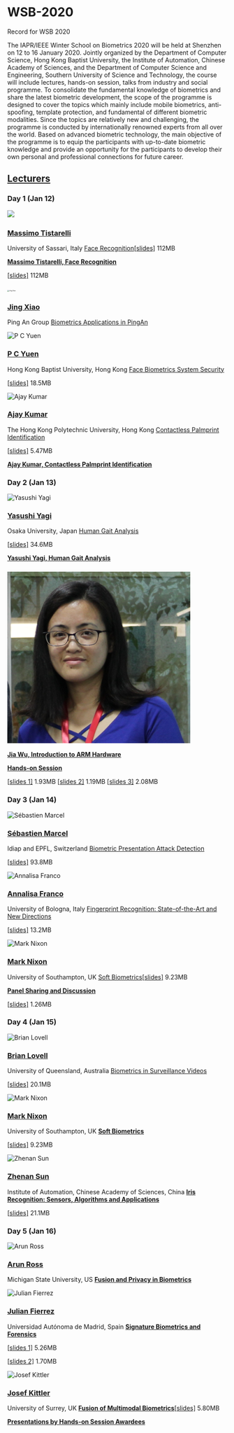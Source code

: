 # WSB-2020
Record for WSB 2020

The IAPR/IEEE Winter School on Biometrics 2020 will be held at Shenzhen on 12 to 16 January 2020. Jointly organized by the Department of Computer Science, Hong Kong Baptist University, the Institute of Automation, Chinese Academy of Sciences, and the Department of Computer Science and Engineering, Southern University of Science and Technology, the course will include lectures, hands-on session, talks from industry and social programme. To consolidate the fundamental knowledge of biometrics and share the latest biometric development, the scope of the programme is designed to cover the topics which mainly include mobile biometrics, anti-spoofing, template protection, and fundamental of different biometric modalities. Since the topics are relatively new and challenging, the programme is conducted by internationally renowned experts from all over the world. Based on advanced biometric technology, the main objective of the programme is to equip the participants with up-to-date biometric knowledge and provide an opportunity for the participants to develop their own personal and professional connections for future career.



## [Lecturers]( https://www.comp.hkbu.edu.hk/wsb2020/lecturer.php )

### **Day 1** (Jan 12)

  <img  src="https://www.comp.hkbu.edu.hk/wsb2020/images/speakers/massimo-tistarelli.jpg" />  

### [Massimo Tistarelli](https://www.comp.hkbu.edu.hk/wsb2020/lecturer_details.php?lect_id=10)

University of Sassari, Italy
[Face Recognition](https://www.comp.hkbu.edu.hk/wsb2020/lecturer_details.php?lect_id=10)[[slides\]](https://www.comp.hkbu.edu.hk/wsb2020/slides/Massimo_Tistarelli.pdf) 112MB

 [**Massimo Tistarelli, Face Recognition**](https://www.comp.hkbu.edu.hk/wsb2020/lecturer_details.php?lect_id=10) 

[[slides\]](https://www.comp.hkbu.edu.hk/wsb2020/slides/Massimo_Tistarelli.pdf) 112MB





<img src="https://www.comp.hkbu.edu.hk/wsb2020/images/speakers/jing_xiao.jpg" alt="Jing Xiao" style="zoom:25%;" />

### [Jing Xiao](https://www.comp.hkbu.edu.hk/wsb2020/lecturer_details.php?lect_id=12)

Ping An Group
[Biometrics Applications in PingAn](https://www.comp.hkbu.edu.hk/wsb2020/lecturer_details.php?lect_id=12)



![P C Yuen](https://www.comp.hkbu.edu.hk/wsb2020/images/speakers/pcyuen.jpg)

### [P C Yuen](http://www.comp.hkbu.edu.hk/~pcyuen/)

Hong Kong Baptist University, Hong Kong
[Face Biometrics System Security](https://www.comp.hkbu.edu.hk/wsb2020/lecturer_details.php?lect_id=14)

[[slides\]](https://www.comp.hkbu.edu.hk/wsb2020/slides/PC_Yuen.pdf) 18.5MB



![Ajay Kumar](https://www.comp.hkbu.edu.hk/wsb2020/images/speakers/ajay-kumar.jpg)

### [Ajay Kumar](http://www.comp.polyu.edu.hk/~csajaykr)

The Hong Kong Polytechnic University, Hong Kong
[Contactless Palmprint Identification](https://www.comp.hkbu.edu.hk/wsb2020/lecturer_details.php?lect_id=4)

[[slides\]](https://www.comp.hkbu.edu.hk/wsb2020/slides/Ajay_Kumar.pdf) 5.47MB

[**Ajay Kumar, Contactless Palmprint Identification**](https://www.comp.hkbu.edu.hk/wsb2020/lecturer_details.php?lect_id=4)



### Day 2 (Jan 13)

![Yasushi Yagi](https://www.comp.hkbu.edu.hk/wsb2020/images/speakers/yasushi-yagi.jpg)

### [Yasushi Yagi](http://www.am.sanken.osaka-u.ac.jp/~yagi/)

Osaka University, Japan
[Human Gait Analysis](https://www.comp.hkbu.edu.hk/wsb2020/lecturer_details.php?lect_id=13)

[[slides\]](https://www.comp.hkbu.edu.hk/wsb2020/slides/Yasushi_Yagi.pdf) 34.6MB

[**Yasushi Yagi, Human Gait Analysis**](https://www.comp.hkbu.edu.hk/wsb2020/lecturer_details.php?lect_id=13)

### 

![jiawu](https://github.com/ChurchChen/WSB-2020/blob/master/img/jiawu.png)

[**Jia Wu, Introduction to ARM Hardware**](https://www.comp.hkbu.edu.hk/wsb2020/hands_on.php)

[**Hands-on Session**](https://www.comp.hkbu.edu.hk/wsb2020/hands_on.php)

 [[slides 1\]](https://www.comp.hkbu.edu.hk/wsb2020/slides/handson1.pdf) 1.93MB
[[slides 2\]](https://www.comp.hkbu.edu.hk/wsb2020/slides/handson2.pdf) 1.19MB
[[slides 3\]](https://www.comp.hkbu.edu.hk/wsb2020/slides/handson3.pdf) 2.08MB 



### **Day 3** (Jan 14)



![Sébastien Marcel](https://www.comp.hkbu.edu.hk/wsb2020/images/speakers/sebastien-marcel.jpg)

### [Sébastien Marcel](http://www.idiap.ch/~marcel)

Idiap and EPFL, Switzerland
[Biometric Presentation Attack Detection](https://www.comp.hkbu.edu.hk/wsb2020/lecturer_details.php?lect_id=6)

[[slides\]](https://www.comp.hkbu.edu.hk/wsb2020/slides/Sébastien_Marcel.pdf) 93.8MB

![Annalisa Franco](https://www.comp.hkbu.edu.hk/wsb2020/images/speakers/annalisa-franco.png)

### [Annalisa Franco](https://www.unibo.it/sitoweb/annalisa.franco/en)

University of Bologna, Italy
[Fingerprint Recognition: State-of-the-Art and New Directions](https://www.comp.hkbu.edu.hk/wsb2020/lecturer_details.php?lect_id=2)

[[slides\]](https://www.comp.hkbu.edu.hk/wsb2020/slides/Annalisa_Franco.pdf) 13.2MB



![Mark Nixon](https://www.comp.hkbu.edu.hk/wsb2020/images/speakers/mark-nixon.png)

### [Mark Nixon](https://www.ecs.soton.ac.uk/people/msn)

University of Southampton, UK
[Soft Biometrics](https://www.comp.hkbu.edu.hk/wsb2020/lecturer_details.php?lect_id=7)[[slides\]](https://www.comp.hkbu.edu.hk/wsb2020/slides/Mark_Nixon.pdf) 9.23MB

**[Panel Sharing and Discussion](https://www.comp.hkbu.edu.hk/wsb2020/panel_sharing.php)**

[[slides\]](https://www.comp.hkbu.edu.hk/wsb2020/slides/panel_sharing.pdf) 1.26MB



### **Day 4** (Jan 15)

![Brian Lovell](https://www.comp.hkbu.edu.hk/wsb2020/images/speakers/brian-lovell.jpg)

### [Brian Lovell](https://researchers.uq.edu.au/researcher/327)

University of Queensland, Australia
[Biometrics in Surveillance Videos](https://www.comp.hkbu.edu.hk/wsb2020/lecturer_details.php?lect_id=5)

[[slides\]](https://www.comp.hkbu.edu.hk/wsb2020/slides/Brian_Lovell.pdf) 20.1MB



![Mark Nixon](https://www.comp.hkbu.edu.hk/wsb2020/images/speakers/mark-nixon.png)

### [Mark Nixon](https://www.ecs.soton.ac.uk/people/msn)

University of Southampton, UK
[**Soft Biometrics**](https://www.comp.hkbu.edu.hk/wsb2020/lecturer_details.php?lect_id=7)

[[slides\]](https://www.comp.hkbu.edu.hk/wsb2020/slides/Mark_Nixon.pdf) 9.23MB





![Zhenan Sun](https://www.comp.hkbu.edu.hk/wsb2020/images/speakers/zhenan-sun.jpg)

### [Zhenan Sun](http://www.cbsr.ia.ac.cn/users/znsun/)

Institute of Automation, Chinese Academy of Sciences, China
[**Iris Recognition: Sensors, Algorithms and Applications**](https://www.comp.hkbu.edu.hk/wsb2020/lecturer_details.php?lect_id=9)

[[slides\]](https://www.comp.hkbu.edu.hk/wsb2020/slides/Zhenan_Sun.pdf) 21.1MB



### **Day 5** (Jan 16)

![Arun Ross](https://www.comp.hkbu.edu.hk/wsb2020/images/speakers/arun-ross.png)

### [Arun Ross](http://www.cse.msu.edu/~rossarun/)

Michigan State University, US
[**Fusion and Privacy in Biometrics**](https://www.comp.hkbu.edu.hk/wsb2020/lecturer_details.php?lect_id=8)



![Julian Fierrez](https://www.comp.hkbu.edu.hk/wsb2020/images/speakers/julian-fierrez.jpg)

### [Julian Fierrez](http://atvs.ii.uam.es/fierrez/)

Universidad Autónoma de Madrid, Spain
[**Signature Biometrics and Forensics**](https://www.comp.hkbu.edu.hk/wsb2020/lecturer_details.php?lect_id=1)

[[slides 1\]](https://www.comp.hkbu.edu.hk/wsb2020/slides/Julian_Fierrez_1.pdf) 5.26MB

[[slides 2\]](https://www.comp.hkbu.edu.hk/wsb2020/slides/Julian_Fierrez_2.pdf) 1.70MB



![Josef Kittler](https://www.comp.hkbu.edu.hk/wsb2020/images/speakers/josef-kittler.jpg)

### [Josef Kittler](https://www.surrey.ac.uk/people/josef-kittler)

University of Surrey, UK
[**Fusion of Multimodal Biometrics**](https://www.comp.hkbu.edu.hk/wsb2020/lecturer_details.php?lect_id=3)[[slides\]](https://www.comp.hkbu.edu.hk/wsb2020/slides/Josef_Kittler.pdf) 5.80MB



[**Presentations by Hands-on Session Awardees**](https://www.comp.hkbu.edu.hk/wsb2020/hands_on.php)

